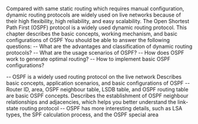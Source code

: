 Compared with same static routing which requires manual configuration, dynamic routing protocols are widely used on live networks because of their high flexibility, high reliability, and easy scalability. The Open Shortest Path First (OSPF) protocol is a widely used dynamic routing protocol. This chapter describes the basic concepts, working mechanism, and basic configurations of OSPF
You should be able to answer the following questions:
-- What are the advantages and classification of dynamic routing protocols?
-- What are the usage scenarios of OSPF?
-- How does OSPF work to generate optimal routing?
-- How to implement basic OSPF configurations?

-- OSPF is a widely used routing protocol on the live network
Describes basic concepts, application scenarios, and basic configurations of OSPF
-- Router ID, area, OSPF neighbour table, LSDB table, and OSPF routing table are basic OSPF concepts. Describes the establishment of OSPF neighbour relationships and adjacencies, which helps you better understand the link-state routing protocol
-- OSPF has more interesting  details, such as LSA types, the SPF calculation process, and the OSPF special area